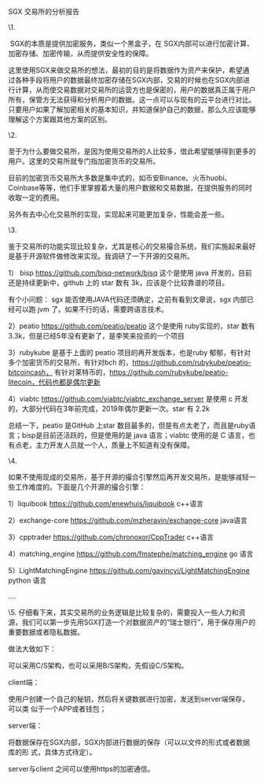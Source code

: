 SGX 交易所的分析报告

\1.  

​     SGX的本质是提供加密服务，类似一个黑盒子，在 SGX内部可以进行加密计算、加密存储、加密传输，从而提供安全性的保障。

  这里使用SGX来做交易所的想法，最初的目的是将数据作为资产来保护，希望通过各种手段将用户的数据最终加密存储在SGX内部，交易的时候也在SGX内部进行计算，从而使交易数据对交易所的运营方也是保密的，用户的数据真正属于用户所有，保管方无法获得和分析用户的数据。这一点可以与现有的云平台进行对比。只要用户如果了解加密相关的基本知识，并知道保护自己的数据，那么久应该能够理解这个方案跟其他方案的区别。

 

\2.  

​     至于为什么要做交易所，是因为使用交易所的人比较多，借此希望能够得到更多的用户。这里的交易所就专门指加密货币的交易所。

  目前的加密货币交易所大多数是集中式的，如币安Binance、火币huobi、Coinbase等等，他们手里掌握着大量的用户数据和交易数据，在提供服务的同时收取一定的费用。

  另外有去中心化交易所的实现，实现起来可能更加复杂，性能会差一些。

 

\3.  

​     鉴于交易所的功能实现比较复杂，尤其是核心的交易撮合系统，我们实施起来最好是基于开源软件做修改来实现。我调研了一下开源的交易所。

1） bisp https://github.com/bisq-network/bisq 这个是使用 java 开发的，目前还是持续更新中，github 上的 star 数有 3k，应该是个比较靠谱的项目。

有个小问题： sgx 能否使用JAVA代码还须确定，之前有看到文章说，sgx 内部已经可以跑 jvm 了。如果不行的话，需要跨语言技术。

 

2）peatio https://github.com/peatio/peatio 这个是使用 ruby实现的，star 数有 3.3k，但是已经5年没有更新了，是李笑来投资的一个项目

 

3）rubykube 是基于上面的 peatio 项目的再开发版本，也是ruby 郁郁，有针对多个加密货币的交易所，有针对bch 的，https://github.com/rubykube/peatio-bitcoincash， 有针对莱特币的，https://github.com/rubykube/peatio-litecoin，代码也都是偶尔更新

 

4）viabtc https://github.com/viabtc/viabtc_exchange_server 是使用 c 开发的，大部分代码在3年前完成，2019年偶尔更新一次。star 有 2.2k

 

总结一下，peatio 是GitHub 上star 数目最多的，但是有点太老了，而且是ruby语言；bisp是目前还活跃的，但是使用的是 java 语言；viabtc 使用的是 C 语言，也有点老，主力开发人员就一个人，质量上不知道有没有保障。

 

\4. 

​     如果不使用现成的交易所，基于开源的撮合引擎然后再开发交易所，是能够减轻一些工作难度的。下面是几个开源的撮合引擎：

1）liquibook https://github.com/enewhuis/liquibook c++语言

2）exchange-core https://github.com/mzheravin/exchange-core java语言

3）cpptrader https://github.com/chronoxor/CppTrader c++语言

4）matching_engine https://github.com/fmstephe/matching_engine go 语言

5）LightMatchingEngine https://github.com/gavincyi/LightMatchingEngine python 语言

....

 

 

\5. 仔细看下来，其实交易所的业务逻辑是比较复杂的，需要投入一些人力和资源，我们可以第一步先用SGX打造一个对数据资产的“瑞士银行”，用于保存用户的重要数据或者隐私数据。

做法大致如下：

可以采用C/S架构，也可以采用B/S架构，先假设C/S架构。

client端：

​     使用户创建一个自己的秘钥，然后将关键数据进行加密，发送到server端保存，可以类     似于一个APP或者钱包；

server端：

​     将数据保存在SGX内部，SGX内部进行数据的保存（可以以文件的形式或者数据库的形 式，具体方式待定）。

server与client 之间可以使用https的加密通信。